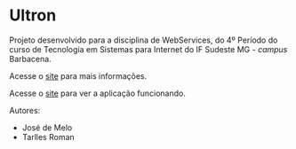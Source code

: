 # Ultron

Projeto desenvolvido para a disciplina de WebServices, do 4º Período do curso de Tecnologia em Sistemas para Internet do IF Sudeste MG - *campus* Barbacena.

Acesse o [site](https://jose-de-melo.github.io/ultron/) para mais informações.

Acesse o [site](https://ultron-analyser.herokuapp.com/) para ver a aplicação funcionando.

Autores:
- José de Melo
- Tarlles Roman
